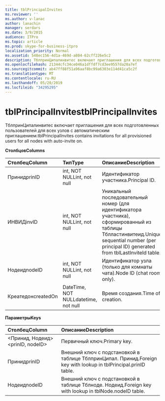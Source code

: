 ```yaml
---
title: tblPrincipalInvites
ms.reviewer: ''
ms.author: v-lanac
author: lanachin
manager: serdars
ms.date: 3/9/2015
audience: ITPro
ms.topic: article
ms.prod: skype-for-business-itpro
localization_priority: Normal
ms.assetid: 548ec156-4d1a-469d-a804-62cff226e5c2
description: ТблпринЦипалинвитес включает приглашения для всех подготовленных пользователей для всех узлов с автоматическим приглашением.
ms.openlocfilehash: 21344cfc34ce046a1dffdf7cd3ee9557da20a7ef
ms.sourcegitcommit: ab47ff88f51a96aaf8bc99a6303e114d41ca5c2f
ms.translationtype: MT
ms.contentlocale: ru-RU
ms.lasthandoff: 05/20/2019
ms.locfileid: "34295295"
---
```

# <a name="tblprincipalinvites"></a><span data-ttu-id="1d63b-103">tblPrincipalInvites</span><span class="sxs-lookup"><span data-stu-id="1d63b-103">tblPrincipalInvites</span></span>
 
<span data-ttu-id="1d63b-104">ТблпринЦипалинвитес включает приглашения для всех подготовленных пользователей для всех узлов с автоматическим приглашением.</span><span class="sxs-lookup"><span data-stu-id="1d63b-104">tblPrincipalInvites contains invitations for all provisioned users for all nodes with auto-invite on.</span></span>
  
<span data-ttu-id="1d63b-105">**Столбцов**</span><span class="sxs-lookup"><span data-stu-id="1d63b-105">**Columns**</span></span>

|<span data-ttu-id="1d63b-106">**Столбец**</span><span class="sxs-lookup"><span data-stu-id="1d63b-106">**Column**</span></span>|<span data-ttu-id="1d63b-107">**Тип**</span><span class="sxs-lookup"><span data-stu-id="1d63b-107">**Type**</span></span>|<span data-ttu-id="1d63b-108">**Описание**</span><span class="sxs-lookup"><span data-stu-id="1d63b-108">**Description**</span></span>|
|:-----|:-----|:-----|
|<span data-ttu-id="1d63b-109">Принид</span><span class="sxs-lookup"><span data-stu-id="1d63b-109">prinID</span></span>  <br/> |<span data-ttu-id="1d63b-110">int, NOT NULL</span><span class="sxs-lookup"><span data-stu-id="1d63b-110">int, not null</span></span>  <br/> |<span data-ttu-id="1d63b-111">Идентификатор участника.</span><span class="sxs-lookup"><span data-stu-id="1d63b-111">Principal ID.</span></span>  <br/> |
|<span data-ttu-id="1d63b-112">ИНВИД</span><span class="sxs-lookup"><span data-stu-id="1d63b-112">invID</span></span>  <br/> |<span data-ttu-id="1d63b-113">int, NOT NULL</span><span class="sxs-lookup"><span data-stu-id="1d63b-113">int, not null</span></span>  <br/> |<span data-ttu-id="1d63b-114">Уникальный последовательный номер (для идентификатора участника), сформированный из таблицы Тблластинвитеид.</span><span class="sxs-lookup"><span data-stu-id="1d63b-114">Unique sequential number (per principal ID) generated from tblLastInviteId table.</span></span>  <br/> |
|<span data-ttu-id="1d63b-115">Нодеид</span><span class="sxs-lookup"><span data-stu-id="1d63b-115">nodeID</span></span>  <br/> |<span data-ttu-id="1d63b-116">int, NOT NULL</span><span class="sxs-lookup"><span data-stu-id="1d63b-116">int, not null</span></span>  <br/> |<span data-ttu-id="1d63b-117">Идентификатор узла (только для комнаты чата).</span><span class="sxs-lookup"><span data-stu-id="1d63b-117">Node ID (chat room only).</span></span>  <br/> |
|<span data-ttu-id="1d63b-118">Креатедон</span><span class="sxs-lookup"><span data-stu-id="1d63b-118">createdOn</span></span>  <br/> |<span data-ttu-id="1d63b-119">DateTime, NOT NULL</span><span class="sxs-lookup"><span data-stu-id="1d63b-119">datetime, not null</span></span>  <br/> |<span data-ttu-id="1d63b-120">Время создания.</span><span class="sxs-lookup"><span data-stu-id="1d63b-120">Time of creation.</span></span>  <br/> |
   
<span data-ttu-id="1d63b-121">**Параметры**</span><span class="sxs-lookup"><span data-stu-id="1d63b-121">**Keys**</span></span>

|<span data-ttu-id="1d63b-122">**Столбец**</span><span class="sxs-lookup"><span data-stu-id="1d63b-122">**Column**</span></span>|<span data-ttu-id="1d63b-123">**Описание**</span><span class="sxs-lookup"><span data-stu-id="1d63b-123">**Description**</span></span>|
|:-----|:-----|
|<span data-ttu-id="1d63b-124">\<Принид, Нодеид\></span><span class="sxs-lookup"><span data-stu-id="1d63b-124">\<prinID, nodeID\></span></span>  <br/> |<span data-ttu-id="1d63b-125">Первичный ключ.</span><span class="sxs-lookup"><span data-stu-id="1d63b-125">Primary key.</span></span>  <br/> |
|<span data-ttu-id="1d63b-126">Принид</span><span class="sxs-lookup"><span data-stu-id="1d63b-126">prinID</span></span>  <br/> |<span data-ttu-id="1d63b-127">Внешний ключ с подстановкой в таблице ТблпринЦипал. Принид.</span><span class="sxs-lookup"><span data-stu-id="1d63b-127">Foreign key with lookup in tblPrincipal.prinID table.</span></span>  <br/> |
|<span data-ttu-id="1d63b-128">Нодеид</span><span class="sxs-lookup"><span data-stu-id="1d63b-128">nodeID</span></span>  <br/> |<span data-ttu-id="1d63b-129">Внешний ключ с подстановкой в таблице Тблноде. Нодеид.</span><span class="sxs-lookup"><span data-stu-id="1d63b-129">Foreign key with lookup in tblNode.nodeID table.</span></span>  <br/> |
   


